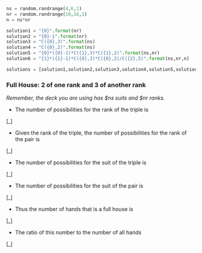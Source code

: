 ```python
ns = random.randrange(4,6,1)
nr = random.randrange(10,16,1)
n = ns*nr

solution1 = "{0}".format(nr)
solution2 = "{0}-1".format(nr)
solution3 = "C({0},3)".format(ns)
solution4 = "C({0},2)".format(ns)
solution5 = "{0}*({0}-1)*C({1},3)*C({1},2)".format(ns,nr)
solution6 = "{1}*({1}-1)*C({0},3)*C({0},2)/C({2},5)".format(ns,nr,n)

solutions = [solution1,solution2,solution3,solution4,solution5,solution6]  
```

### Full House: 2 of one rank and 3 of another rank ###
*Remember, the deck you are using has $ns suits and $nr ranks.*

* The number of possibilities for the rank of the triple is 

[_]

* Given the rank of the triple, the number of possibilities for the rank of the pair is 

[_]

* The number of possibilities for the suit of the triple is 

[_]

* The number of possibilities for the suit of the pair is 

[_]

* Thus the number of hands that is a full house is 

[_]

* The ratio of this number to the number of all hands 

[_]